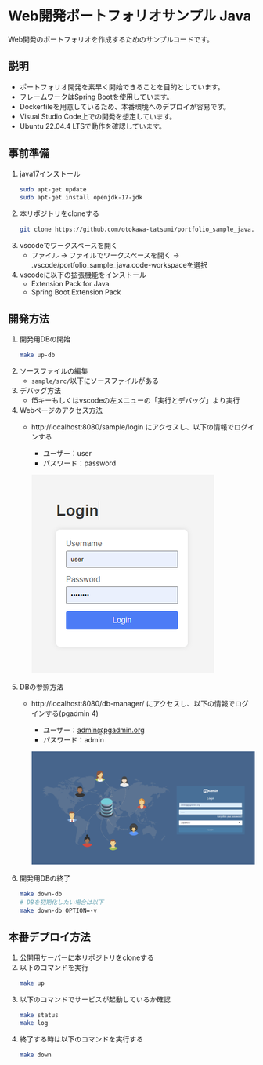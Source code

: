 # Web開発ポートフォリオサンプル Java
Web開発のポートフォリオを作成するためのサンプルコードです。

## 説明
- ポートフォリオ開発を素早く開始できることを目的としています。
- フレームワークはSpring Bootを使用しています。
- Dockerfileを用意しているため、本番環境へのデプロイが容易です。
- Visual Studio Code上での開発を想定しています。
- Ubuntu 22.04.4 LTSで動作を確認しています。

## 事前準備
1. java17インストール
    ```bash
    sudo apt-get update
    sudo apt-get install openjdk-17-jdk
    ```
2. 本リポジトリをcloneする
    ```bash
    git clone https://github.com/otokawa-tatsumi/portfolio_sample_java.git
    ```
3. vscodeでワークスペースを開く
    - ファイル -> ファイルでワークスペースを開く -> .vscode/portfolio_sample_java.code-workspaceを選択
4. vscodeに以下の拡張機能をインストール
    - Extension Pack for Java
    - Spring Boot Extension Pack

## 開発方法
1. 開発用DBの開始
    ```bash
    make up-db
    ```
2. ソースファイルの編集
    - ```sample/src/```以下にソースファイルがある
2. デバッグ方法
    - f5キーもしくはvscodeの左メニューの「実行とデバッグ」より実行
3. Webページのアクセス方法
    - http://localhost:8080/sample/login にアクセスし、以下の情報でログインする
        - ユーザー：user
        - パスワード：password

        ![alt text](doc/login.png)
4. DBの参照方法
    - http://localhost:8080/db-manager/ にアクセスし、以下の情報でログインする(pgadmin 4)
        - ユーザー：admin@pgadmin.org
        - パスワード：admin

        ![alt text](doc/pgadmin.png)
5. 開発用DBの終了
    ```bash
    make down-db
    # DBを初期化したい場合は以下
    make down-db OPTION=-v
    ```

## 本番デプロイ方法
1. 公開用サーバーに本リポジトリをcloneする
2. 以下のコマンドを実行
    ```bash
    make up
    ```
3. 以下のコマンドでサービスが起動しているか確認
    ```bash
    make status
    make log
    ```
4. 終了する時は以下のコマンドを実行する
    ```bash
    make down
    ```
